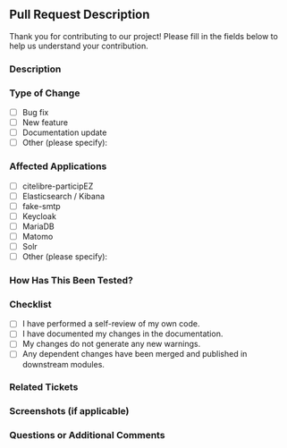 ## Pull Request Description

Thank you for contributing to our project! Please fill in the fields below to help us understand your contribution.

### Description
<!-- Please briefly describe the changes made by this PR. -->

### Type of Change
<!-- Please delete options that are not relevant. -->

- [ ] Bug fix
- [ ] New feature
- [ ] Documentation update
- [ ] Other (please specify):

### Affected Applications
<!-- Check the applications affected by this PR. -->

- [ ] citelibre-participEZ
- [ ] Elasticsearch / Kibana
- [ ] fake-smtp
- [ ] Keycloak
- [ ] MariaDB
- [ ] Matomo
- [ ] Solr
- [ ] Other (please specify):

### How Has This Been Tested?
<!-- Describe the tests that you ran to verify your changes. Provide instructions so we can reproduce the tests. -->

### Checklist
<!-- Please check the relevant items with an 'x'. -->

- [ ] I have performed a self-review of my own code.
- [ ] I have documented my changes in the documentation.
- [ ] My changes do not generate any new warnings.
- [ ] Any dependent changes have been merged and published in downstream modules.

### Related Tickets
<!-- If this PR is related to any tickets or issues, please list the links here. -->

### Screenshots (if applicable)
<!-- Add screenshots to explain the visual changes. -->

### Questions or Additional Comments
<!-- If you have any questions or additional comments, please add them here. -->
